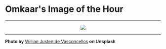 # Omkaar's Image of the Hour

---

<div align="center">

<a href="https://unsplash.com/photos/sunlight-illuminates-a-city-street-with-a-dragon-mural-Hmm0dIRTcqo">
  <img src="https://images.unsplash.com/photo-1754079132860-5b37dab49daa?crop=entropy&cs=tinysrgb&fit=max&fm=jpg&ixid=M3w3NjA2Nzh8MHwxfHJhbmRvbXx8fHx8fHx8fDE3NTUzMzg0MDB8&ixlib=rb-4.1.0&q=80&w=1080" style="max-width:100%; height:auto;">
</a>



</div>

---

**Photo by** [Willian Justen de Vasconcellos](https://unsplash.com/@willianjusten) **on Unsplash**
